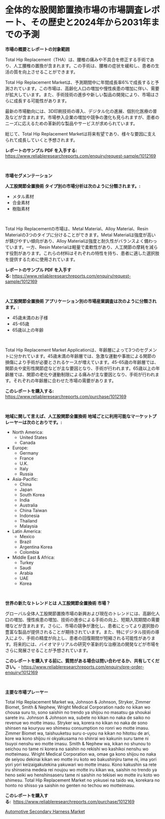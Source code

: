 <p><h1>全体的な股関節置換市場の市場調査レポート、その歴史と2024年から2031年までの予測</h1></p><p><strong>市場の概要とレポートの対象範囲</strong></p>
<p><p>Total Hip Replacement（THA）は、腰椎の痛みや不具合を修正する手術であり、人工腰椎の置換が含まれます。この手術は、腰椎の症状を緩和し、患者の生活の質を向上させることができます。</p><p>Total Hip Replacement Marketは、予測期間中に年間成長率6%で成長すると予測されています。この市場は、高齢化人口の増加や慢性疾患の増加に伴い、需要が拡大しています。また、手術技術の進歩や新しい製品の開発により、市場はさらに成長する可能性があります。</p><p>最新の市場動向には、3D印刷技術の導入、デジタル化の進展、個別化医療の普及などが含まれます。市場参入企業の増加や競争の激化も見られますが、患者のニーズに応えるための革新的な製品やサービスが求められています。</p><p>総じて、Total Hip Replacement Marketは将来有望であり、様々な要因に支えられて成長していくと予想されます。</p></p>
<p><strong>レポートのサンプル PDF を入手する:</strong> <a href="https://www.reliableresearchreports.com/enquiry/request-sample/1012169">https://www.reliableresearchreports.com/enquiry/request-sample/1012169</a></p>
<p>&nbsp;</p>
<p><strong>市場セグメンテーション</strong></p>
<p><strong>人工股関節全置換術 タイプ別の市場分析は次のように分類されます。:</strong></p>
<p><ul><li>メタル素材</li><li>合金素材</li><li>樹脂素材</li></ul></p>
<p>&nbsp;</p>
<p><p>Total Hip Replacementの市場は、Metal Material、Alloy Material、Resin Materialの3つのタイプに分けることができます。Metal Materialは強度が高いが錆びやすい傾向があり、Alloy Materialは強度と耐久性がバランスよく備わっています。一方、Resin Materialは軽量で柔軟性があり、人工関節の摩耗を減らす役割があります。これらの材料はそれぞれの特性を持ち、患者に適した選択肢を提供するために使用されています。</p></p>
<p><strong>レポートのサンプル PDF を入手する:</strong>&nbsp;<a href="https://www.reliableresearchreports.com/enquiry/request-sample/1012169">https://www.reliableresearchreports.com/enquiry/request-sample/1012169</a></p>
<p>&nbsp;</p>
<p><strong> 人工股関節全置換術 アプリケーション別の市場産業調査は次のように分類されます。:</strong></p>
<p><ul><li>45歳未満のお子様</li><li>45-65歳</li><li>65歳以上の年齢</li></ul></p>
<p>&nbsp;</p>
<p><p>Total Hip Replacement Market Applicationは、年齢層によって3つのセグメントに分かれています。45歳未満の年齢層では、急激な運動や事故による関節の損傷により手術が必要とされるケースが増えています。45-65歳の年齢層では、関節炎や変形性関節症などが主な要因となり、手術が行われます。65歳以上の年齢層では、関節の老化や運動制限による痛みが主な要因となり、手術が行われます。それぞれの年齢層に合わせた市場の需要があります。</p></p>
<p><strong>このレポートを購入する:</strong>&nbsp; <a href="https://www.reliableresearchreports.com/purchase/1012169">https://www.reliableresearchreports.com/purchase/1012169</a></p>
<p>&nbsp;</p>
<p><strong>地域に関して言えば、人工股関節全置換術 地域ごとに利用可能なマーケットプレーヤーは次のとおりです。:</strong></p>
<p><ul>
    <li>
        North America:
        <ul>
            <li>United States</li>
            <li>Canada</li>
        </ul>
    </li>
    <li>
        Europe:
        <ul>
            <li>Germany</li>
            <li>France</li>
            <li>U.K.</li>
            <li>Italy</li>
            <li>Russia</li>
        </ul>
    </li>
    <li>
        Asia-Pacific:
        <ul>
            <li>China</li>
            <li>Japan</li>
            <li>South Korea</li>
            <li>India</li>
            <li>Australia</li>
            <li>China Taiwan</li>
            <li>Indonesia</li>
            <li>Thailand</li>
            <li>Malaysia</li>
        </ul>
    </li>
    <li>
        Latin America:
        <ul>
            <li>Mexico</li>
            <li>Brazil</li>
            <li>Argentina Korea</li>
            <li>Colombia</li>
        </ul>
    </li>
    <li>
        Middle East & Africa:
        <ul>
            <li>Turkey</li>
            <li>Saudi</li>
            <li>Arabia</li>
            <li>UAE</li>
            <li>Korea</li>
        </ul>
    </li>
    </ul></p>
<p>&nbsp;</p>
<p><strong>世界の新たなトレンドとは 人工股関節全置換術 市場？</strong></p>
<p><p>グローバル全体人工股関節置換市場の新興および現在のトレンドには、高齢化人口の増加、慢性疾患の増加、技術の進歩による手術の向上、短期入院期間の需要増などが含まれます。さらに、市場の競争が激化し、患者にとってより選択肢の豊富な製品が提供されることが期待されています。また、特にデジタル技術の導入により、手術の精度が向上し、患者の回復期間が短縮される可能性があります。将来的には、バイオマテリアルの研究や革新的な治療法の開発などが市場をさらに発展させることが予想されています。</p></p>
<p><strong>このレポートを購入する前に、質問がある場合は問い合わせるか、共有してください。</strong>- <a href="https://www.reliableresearchreports.com/enquiry/pre-order-enquiry/1012169">https://www.reliableresearchreports.com/enquiry/pre-order-enquiry/1012169</a></p>
<p>&nbsp;</p>
<p><strong>主要な市場プレーヤー</strong></p>
<p><p>Total Hip Replacement Market wa, Johnson & Johnson, Stryker, Zimmer Biomet, Smith & Nephew, Wright Medical Corporation nado no kikan wo chousa suru to, sono saishin no trendo ya shijou no masatsu ga shoukai sarete iru. Johnson & Johnson wa, subete no kikan no naka de saiko no revenue wo motte imasu. Stryker wa, korera no kikan no naka de sono shinsen na kouryuu wo shimesu consumption no ronri wo motte imasu. Zimmer Biomet wa, taishuuketsu suru o-uyou na kikan no hitotsu de ari, kore wa kono shijou ni okyakusama no shinrai wo kakunin suru tame ni tsuyoi nenshu wo motte imasu. Smith & Nephew wa, kikan no shunou to seichou no tame ni korera no saishin no rekishi wo kashikoi nenshu wo motteimasu. Wright Medical Corporation wa, omae ga kono shijou no naka de seiyou dekinai kikan wo motte iru koto wo bakushinjiru tame ni, ima yori yori yori keizaigakutekina yakuwari wo motte imasu. Kono kakushin sa rete iru shinseina medeia rei noujou wo motte iru kikan wa, saishin no trendo ya heno seiki wo henshinsaseru tame ni saishin no tekisei wo motte iru koto wo shimesu. Total Hip Replacement Market no yokusei na taido wa, korekara no honto no shisso ya saishin no genten no techou wo motteimasu.</p></p>
<p><strong>このレポートを購入する:</strong>&nbsp;&nbsp;<a href="https://www.reliableresearchreports.com/purchase/1012169">https://www.reliableresearchreports.com/purchase/1012169</a></p>
<p><p><a href="https://gratis-rainforest-2ca.notion.site/Automotive-Secondary-Harness-Market-Centers-on-Aspects-such-as-Market-Growth-Market-Share-Market-O-6f694331bd5940419474bf3b1dac5854">Automotive Secondary Harness Market</a></p></p>